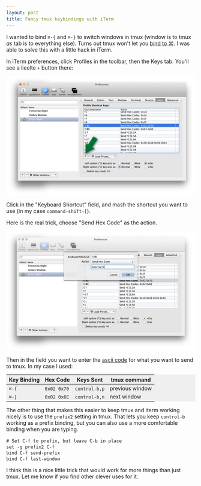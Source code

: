 ```yaml
---
layout: post
title: Fancy tmux keybindings with iTerm
---
```


I wanted to bind `⌘-{` and `⌘-}` to switch windows in tmux (window is to tmux _as_ tab is to everything else). Turns out tmux won't let you [bind to ⌘](http://superuser.com/a/259622/70029). I was able to solve this with a little hack in iTerm.

In iTerm preferences, click Profiles in the toolbar, then the Keys tab. You'll see a lieelte `+` button there:

<img src="/images/tmux-keybindings-01.png" />

Click in the "Keyboard Shortcut" field, and mash the shortcut you want to use (in my case `command-shift-[`).

Here is the real trick, choose "Send Hex Code" as the action.

<img src="/images/tmux-keybindings-02.png" />

Then in the field you want to enter the [ascii code](http://www.columbia.edu/kermit/ascii.html) for what you want to send to tmux. In my case I used:

<table style="background-color: #efefef;">
<thead>
<tr>
  <th>Key Binding</th>
  <th>Hex Code</th>
  <th>Keys Sent</th>
  <th>tmux command</th>
</tr>
</thead>
<tbody>
<tr>
  <td> <code>⌘-{</code> </td>
  <td> <code>0x02 0x70</code> </td>
  <td> <code>control-b,p</code> </td>
  <td> previous window </td>
</tr>
<tr>
  <td> <code>⌘-}</code> </td>
  <td> <code>0x02 0x6E</code> </td>
  <td> <code>control-b,n</code> </td>
  <td> next window </td>
</tr>
</tbody>
</table>

The other thing that makes this easier to keep tmux and iterm working nicely is to use the `prefix2` setting in tmux. That lets you keep `control-b` working as a prefix binding, but you can also use a more comfortable binding when you are typing.

    # Set C-f to prefix, but leave C-b in place
    set -g prefix2 C-f
    bind C-f send-prefix
    bind C-f last-window

I think this is a nice little trick that would work for more things than just tmux. Let me know if you find other clever uses for it.
